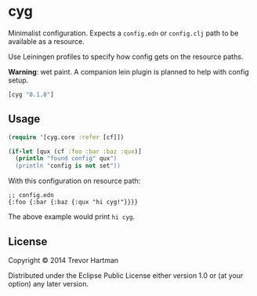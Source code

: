 # cyg

Minimalist configuration. Expects a `config.edn` or `config.clj` path to
be available as a resource.

Use Leiningen profiles to specify how config gets on the resource paths.

**Warning**: wet paint. A companion lein plugin is planned to help with config
setup.

```clojure
[cyg "0.1.0"]
```

## Usage

```clojure
(require '[cyg.core :refer [cf]])

(if-let [qux (cf :foo :bar :baz :qux)]
  (println "found config" qux")
  (println "config is not set"))
```

With this configuration on resource path:

```
;; config.edn
{:foo {:bar {:baz {:qux "hi cyg!"}}}}
```

The above example would print `hi cyg`.

## License

Copyright © 2014 Trevor Hartman

Distributed under the Eclipse Public License either version 1.0 or (at
your option) any later version.
